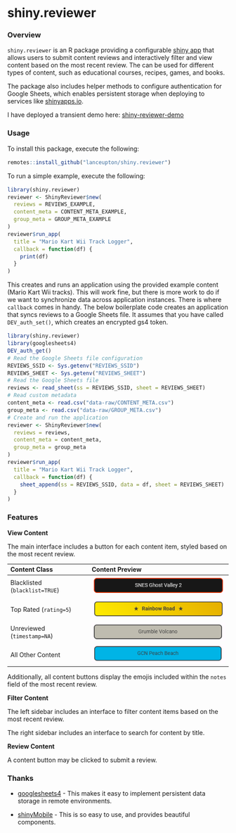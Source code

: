 shiny.reviewer
================

<!-- README.md is generated from README.Rmd. Please edit that file -->
<!-- badges: start -->
<!-- badges: end -->

### Overview

`shiny.reviewer` is an R package providing a configurable [shiny
app](https://shiny.posit.co/) that allows users to submit content
reviews and interactively filter and view content based on the most
recent review. The can be used for different types of content, such as
educational courses, recipes, games, and books.

The package also includes helper methods to configure authentication for
Google Sheets, which enables persistent storage when deploying to
services like [shinyapps.io](https://shinyapps.io).

I have deployed a transient demo here:
[shiny-reviewer-demo](https://lanceupton.shinyapps.io/shiny-reviewer-demo)

### Usage

To install this package, execute the following:

``` r
remotes::install_github("lanceupton/shiny.reviewer")
```

To run a simple example, execute the following:

``` r
library(shiny.reviewer)
reviewer <- ShinyReviewer$new(
  reviews = REVIEWS_EXAMPLE, 
  content_meta = CONTENT_META_EXAMPLE,
  group_meta = GROUP_META_EXAMPLE
)
reviewer$run_app(
  title = "Mario Kart Wii Track Logger",
  callback = function(df) {
    print(df)
  }
)
```

This creates and runs an application using the provided example content
(Mario Kart Wii tracks). This will work fine, but there is more work to
do if we want to synchronize data across application instances. There is
where `callback` comes in handy. The below boilerplate code creates an
application that syncs reviews to a Google Sheets file. It assumes that
you have called `DEV_auth_set()`, which creates an encrypted gs4 token.

``` r
library(shiny.reviewer)
library(googlesheets4)
DEV_auth_get()
# Read the Google Sheets file configuration
REVIEWS_SSID <- Sys.getenv("REVIEWS_SSID")
REVIEWS_SHEET <- Sys.getenv("REVIEWS_SHEET")
# Read the Google Sheets file
reviews <- read_sheet(ss = REVIEWS_SSID, sheet = REVIEWS_SHEET)
# Read custom metadata
content_meta <- read.csv("data-raw/CONTENT_META.csv")
group_meta <- read.csv("data-raw/GROUP_META.csv")
# Create and run the application
reviewer <- ShinyReviewer$new(
  reviews = reviews,
  content_meta = content_meta,
  group_meta = group_meta
)
reviewer$run_app(
  title = "Mario Kart Wii Track Logger",
  callback = function(df) {
    sheet_append(ss = REVIEWS_SSID, data = df, sheet = REVIEWS_SHEET)
  }
)
```

### Features

**View Content**

The main interface includes a button for each content item, styled based
on the most recent review.

| Content Class                  | Content Preview                           |
|:-------------------------------|:------------------------------------------|
| Blacklisted (`blacklist=TRUE`) | ![](readme_files/content_blacklisted.png) |
| Top Rated (`rating=5`)         | ![](readme_files/content_5star.png)       |
| Unreviewed (`timestamp=NA`)    | ![](readme_files/content_unreviewed.png)  |
| All Other Content              | ![](readme_files/content_default.png)     |

Additionally, all content buttons display the emojis included within the
`notes` field of the most recent review.

**Filter Content**

The left sidebar includes an interface to filter content items based on
the most recent review.

The right sidebar includes an interface to search for content by title.

**Review Content**

A content button may be clicked to submit a review.

### Thanks

- [googlesheets4](https://googlesheets4.tidyverse.org/) - This makes it
  easy to implement persistent data storage in remote environments.

- [shinyMobile](https://rinterface.github.io/shinyMobile/) - This is so
  easy to use, and provides beautiful components.
